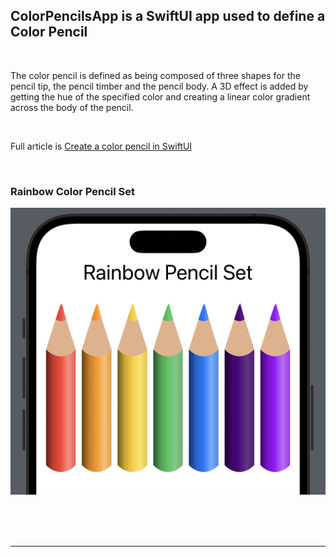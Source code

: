 ## ColorPencilsApp is a SwiftUI app used to define a Color Pencil


<BR>

The color pencil is defined as being composed of three shapes for the pencil tip, the
pencil timber and the pencil body. A 3D effect is added by getting the hue of the
specified color and creating a linear color gradient across the body of the pencil.



<BR>

Full article is <a href="https://swdevnotes.com/swift/2023/create-a-color-pencil-in-swiftui/" target="_blank">
Create a color pencil in SwiftUI
</a>




<BR>


### Rainbow Color Pencil Set
<img width="600" 
alt="rainbow-color-pencil-set.png"
src="https://github.com/calleric/swift/blob/main/ColorPencilsApp/images/rainbow-color-pencil-set.png">

<BR>




<BR>
<BR>
<HR>
<BR>


